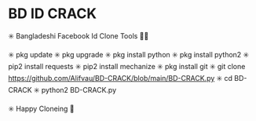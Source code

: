 # BD ID CRACK

✳️ Bangladeshi Facebook Id Clone Tools 🙋‍♂️

✳️ pkg update
✳️ pkg upgrade
✳️ pkg install python
✳️ pkg install python2
✳️ pip2 install requests
✳️ pip2 install mechanize
✳️ pkg install git
✳️ git clone https://github.com/Alifvau/BD-CRACK/blob/main/BD-CRACK.py
✳️ cd BD-CRACK
✳️ python2 BD-CRACK.py

✳️ Happy Cloneing 🤩


